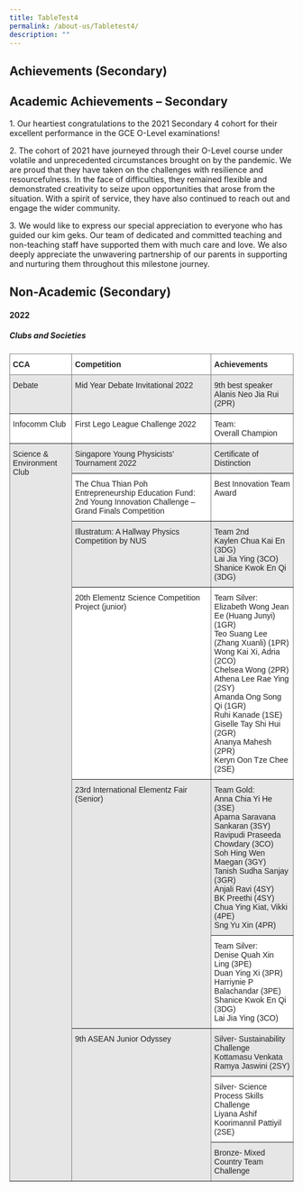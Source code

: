 ```yaml
---
title: TableTest4
permalink: /about-us/Tabletest4/
description: ""
---
```

## **Achievements (Secondary)**

## Academic Achievements – Secondary

1\. Our heartiest congratulations to the 2021 Secondary 4 cohort for their excellent performance in the GCE O-Level examinations!

2\. The cohort of 2021 have journeyed through their O-Level course under volatile and unprecedented circumstances brought on by the pandemic. We are proud that they have taken on the challenges with resilience and resourcefulness. In the face of difficulties, they remained flexible and demonstrated creativity to seize upon opportunities that arose from the situation. With a spirit of service, they have also continued to reach out and engage the wider community.

3\. We would like to express our special appreciation to everyone who has guided our kim geks. Our team of dedicated and committed teaching and non-teaching staff have supported them with much care and love. We also deeply appreciate the unwavering partnership of our parents in supporting and nurturing them throughout this milestone journey.

## Non-Academic (Secondary)

#### 2022

##### **Clubs and Societies**

<style type="text/css">
.tg  {border-collapse:collapse;border-spacing:0;}
.tg td{border-color:black;border-style:solid;border-width:1px;font-family:Arial, sans-serif;font-size:14px;
  overflow:hidden;padding:10px 5px;word-break:normal;}
.tg th{border-color:black;border-style:solid;border-width:1px;font-family:Arial, sans-serif;font-size:14px;
  font-weight:normal;overflow:hidden;padding:10px 5px;word-break:normal;}
.tg .tg-mvfo{background-color:#E6E6E6;border-color:inherit;color:#222;text-align:left;vertical-align:top}
.tg .tg-0f6e{background-color:#FFF;border-color:inherit;color:#222;font-weight:bold;text-align:left;vertical-align:top}
.tg .tg-ats7{background-color:#FFF;border-color:inherit;color:#222;text-align:left;vertical-align:top}
	table, th, td {  border: 1px solid;}
</style>
<table class="tg">
<thead>
  <tr>
    <th class="tg-0f6e"><span style="font-weight:700">CCA </span></th>
    <th class="tg-0f6e"><span style="font-weight:700">Competition </span></th>
    <th class="tg-0f6e"><span style="font-weight:700">Achievements</span></th>
  </tr>
</thead>
<tbody>
  <tr>
    <td class="tg-mvfo">Debate</td>
    <td class="tg-mvfo">Mid Year Debate Invitational 2022</td>
    <td class="tg-mvfo">9th best speaker<br><span style="font-weight:inherit">Alanis Neo Jia Rui (2PR)</span></td>
  </tr>
  <tr>
    <td class="tg-ats7">Infocomm Club</td>
    <td class="tg-ats7">First Lego League Challenge 2022</td>
    <td class="tg-ats7">Team:<br>Overall Champion</td>
  </tr>
  <tr>
    <td class="tg-mvfo" rowspan="9">Science &amp; Environment Club</td>
    <td class="tg-mvfo">Singapore Young Physicists’ Tournament 2022</td>
    <td class="tg-mvfo">Certificate of Distinction</td>
  </tr>
  <tr>
    <td class="tg-ats7">The Chua Thian Poh Entrepreneurship Education Fund: 2nd Young Innovation Challenge – Grand Finals Competition</td>
    <td class="tg-ats7">Best Innovation Team Award</td>
  </tr>
  <tr>
    <td class="tg-mvfo">Illustratum: A Hallway Physics Competition by NUS</td>
    <td class="tg-mvfo">Team 2nd<br><span style="font-weight:inherit">Kaylen  Chua Kai En (3DG)</span><br>Lai Jia  Ying (3CO)<br><span style="font-weight:inherit">Shanice Kwok En Qi (3DG)</span></td>
  </tr>
  <tr>
    <td class="tg-ats7">20th Elementz Science Competition Project (junior)</td>
    <td class="tg-ats7">Team Silver:<br>Elizabeth Wong Jean Ee (Huang Junyi) (1GR)<br>Teo Suang Lee (Zhang Xuanli) (1PR)<br>Wong Kai Xi, Adria (2CO)<br>Chelsea Wong (2PR)<br>Athena Lee Rae Ying (2SY)<br>Amanda Ong Song Qi (1GR)<br>Ruhi Kanade (1SE)<br>Giselle Tay Shi Hui (2GR)<br>Ananya Mahesh (2PR)<br>Keryn Oon Tze Chee (2SE)</td>
  </tr>
  <tr>
    <td class="tg-mvfo" rowspan="2">23rd International Elementz Fair (Senior)</td>
    <td class="tg-mvfo">Team Gold:<br>Anna Chia Yi He (3SE)<br>Aparna Saravana Sankaran (3SY)<br>Ravipudi Praseeda Chowdary (3CO)<br>Soh Hing Wen Maegan (3GY)<br>Tanish Sudha Sanjay (3GR)<br>Anjali Ravi (4SY)<br>BK Preethi (4SY)<br>Chua Ying Kiat, Vikki (4PE)<br><span style="font-weight:inherit">Sng Yu Xin (4PR)</span></td>
  </tr>
  <tr>
    <td class="tg-ats7">Team Silver:<br>Denise Quah Xin Ling (3PE)<br>Duan Ying Xi (3PR)<br>Harriynie P Balachandar (3PE)<br>Shanice Kwok En Qi (3DG)<br>Lai Jia Ying (3CO)</td>
  </tr>
  <tr>
    <td class="tg-mvfo" rowspan="3">9th ASEAN Junior Odyssey</td>
    <td class="tg-mvfo">Silver- Sustainability Challenge<br>Kottamasu Venkata Ramya Jaswini (2SY)</td>
  </tr>
  <tr>
    <td class="tg-ats7">Silver- Science Process Skills Challenge<br>Liyana Ashif Koorimannil Pattiyil (2SE)</td>
  </tr>
  <tr>
    <td class="tg-mvfo">Bronze- Mixed Country Team Challenge</td>
  </tr>
</tbody>
</table>